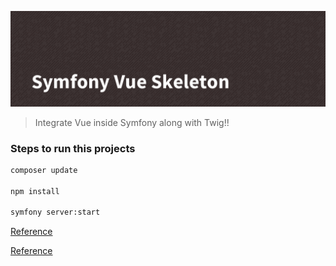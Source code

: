 ![Vue Symfony Skeleton](./assets/images/banner.png)

> Integrate Vue inside Symfony along with Twig!!

### Steps to run this projects

```bash
composer update

npm install

symfony server:start
```

[Reference](https://gopibabu.hashnode.dev/integrate-vuejs-symfony)

[Reference](https://blog.elao.com/fr/dev/comment-integrer-vue-js-application-symfony/)
